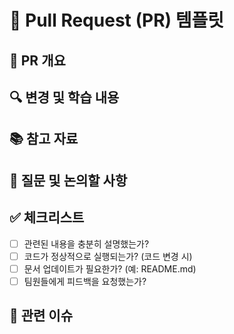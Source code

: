 # 📌 Pull Request (PR) 템플릿

## 📝 PR 개요
<!-- PR의 목적을 간략하게 설명해주세요. (예: 학습 정리, 코드 개선, 리뷰 요청 등) -->

## 🔍 변경 및 학습 내용
<!-- 어떤 내용을 학습했거나 변경했는지 리스트 형식으로 작성해주세요. 
- 변경 내용 1
- 변경 내용 2
- 변경 내용 3
-->

## 📚 참고 자료
<!-- 학습한 내용과 관련된 자료나 참고한 링크가 있다면 공유해주세요. 
- [참고 자료 1](링크)
- [참고 자료 2](링크)
-->

## 🤔 질문 및 논의할 사항
<!-- 팀원들과 논의하고 싶은 내용이나 피드백이 필요한 부분을 작성해주세요.
- ❓ 질문 1
- ❓ 질문 2
-->

## ✅ 체크리스트
<!-- PR을 제출하기 전에 꼭 확인해야 할 사항입니다. -->
- [ ] 관련된 내용을 충분히 설명했는가?
- [ ] 코드가 정상적으로 실행되는가? (코드 변경 시)
- [ ] 문서 업데이트가 필요한가? (예: README.md)
- [ ] 팀원들에게 피드백을 요청했는가?

## 🔖 관련 이슈
<!-- 해당 변경 사항과 관련된 이슈를 연결하세요.
이슈를 자동으로 닫으려면 다음 형식을 사용하세요:
- Closes #이슈번호
- Fixes #이슈번호
- Resolves #이슈번호
-->